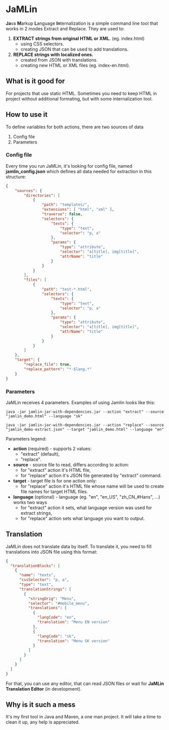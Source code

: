 # JaMLin
**Ja**va **M**arkup **L**anguage **In**ternalization is a simple command line tool that works in 2 modes Extract and Replace. They are used to:

1. **EXTRACT strings from original HTML or XML.** (eg. index.html)
	* using CSS selectors.
	* creating JSON that can be used to add translations.
2. **REPLACE strings with localized ones.**
	* created from JSON with translations.
	* creating new HTML or XML files (eg. index-en.html).

## What is it good for
For projects that use static HTML. Sometimes you need to keep HTML in project without additional formating, but with some internalization tool.

## How to use it

To define variables for both actions, there are two sources of data
1. Config file
2. Parameters

### Config file
Every time you run JaMLin, it's looking for config file, named **jamlin_config.json** which defines all data needed for extraction in this structure:
```json
{
	"sources": {
		"directories": [
			{
				"path": "templates/",
				"extensions": [ "html", "xml" ],
				"traverse": false,
				"selectors": {
					"texts": {
						"type": "text",
						"selector": "p, a"
					},
					"params": {
						"type": "attribute",
						"selector": "a[title], img[title]",
						"attrName": "title"
					}
				}
			}
		],
		"files": [
			{
				"path": "test-*.html",
				"selectors": {
					"texts": {
						"type": "text",
						"selector": "p, a"
					},
					"params": {
						"type": "attribute",
						"selector": "a[title], img[title]",
						"attrName": "title"
					}
				}
			}
		]
	},
	"target": {
		"replace_file": true,
		"replace_pattern": "*-$lang.*"
	}
}
```

### Parameters
JaMLin receives 4 parameters. Examples of using Jamlin looks like this:

`java -jar jamlin-jar-with-dependencies.jar
	--action "extract"
	--source "jamlin_demo.html"
	--language "sk"`

`java -jar jamlin-jar-with-dependencies.jar
	--action "replace"
	--source "jamlin_demo-extract.json"
	--target "jamlin_demo.html"
	--language "en"`

Parameters legend:

* **action** (required) - supports 2 values:
	* "extract" (default),
	* "replace".
* **source** - source file to read, differs according to action:
	* for "extract" action it's HTML file,
	* for "replace" action it's JSON file generated by "extract" command.
* **target** - target file is for one action only:
	* for "replace" action it's HTML file whose name will be used to create file names for target HTML files.
* **language** (optional) - language (eg. "en", "en\_US", "zh\_CN_#Hans", ...) works two ways
	* for "extract" action it sets, what language version was used for extract strings,
	* for "replace" action sets what language you want to output.


## Translation
JaMLin does not translate data by itself. To translate it, you need to fill translations into JSON file using this format:
```json
{
  "translationBlocks": [
    {
      "name": "texts",
      "cssSelector": "p, a",
      "type": "text",
      "translationStrings": [
        {
          "stringOrig": "Menu",
          "selector": "#mobile_menu",
          "translations": [
            {
              "langCode": "en",
              "translation": "Menu EN version"
            },
            {
              "langCode": "sk",
              "translation": "Menu SK version"
            }
          ]
        }
      ]
    }
  ]
}
```
For that, you can use any editor, that can read JSON files or wait for **JaMLin Translation Editor** (in development).

## Why is it such a mess
It's my first tool in Java and Maven, a one man project. It will take a time to clean it up, any help is appreciated.
